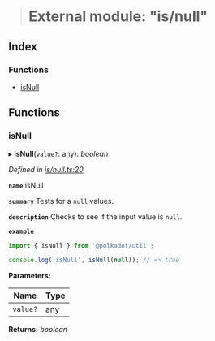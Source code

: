 > # External module: "is/null"

## Index

### Functions

* [isNull](_is_null_.md#isnull)

## Functions

###  isNull

▸ **isNull**(`value?`: any): *boolean*

*Defined in [is/null.ts:20](https://github.com/polkadot-js/common/blob/1d0a4e7/packages/util/src/is/null.ts#L20)*

**`name`** isNull

**`summary`** Tests for a `null` values.

**`description`** 
Checks to see if the input value is `null`.

**`example`** 
<BR>

```javascript
import { isNull } from '@polkadot/util';

console.log('isNull', isNull(null)); // => true
```

**Parameters:**

Name | Type |
------ | ------ |
`value?` | any |

**Returns:** *boolean*